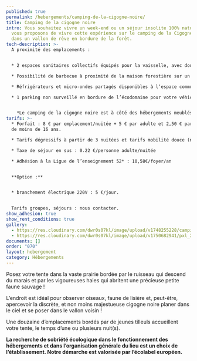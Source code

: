 ```yaml
---
published: true
permalink: /hebergements/camping-de-la-cigogne-noire/
title: Camping de la cigogne noire
intro: Vous souhaitez vivre un week-end ou un séjour insolite 100% nature, nous
  vous proposons de vivre cette expérience sur le camping de la Cigogne noire,
  dans un vallon de rêve en bordure de la forêt.
tech-description: >-
  A proximité des emplacements :


  * 2 espaces sanitaires collectifs équipés pour la vaisselle, avec douches (eau chaude) au milieu du camping et un deuxième avec douches, WC et bacs vaisselle pour les sanitaires situés à côté de l’accueil.

  * Possibilité de barbecue à proximité de la maison forestière sur un espace dédié.

  * Réfrigérateurs et micro-ondes partagés disponibles à l’espace commun à côté de la maison forestière.

  * 1 parking non surveillé en bordure de l’écodomaine pour votre véhicule (10 places). Les déplacements à l’intérieur du camping se font à pied.


    *Le camping de la cigogne noire est à côté des hébergements meublés de Chemins de Traverse (10 hébergements) et d’un espace réservé aux accueils de groupes (ponctuels). Le site est vaste, plus de 2 hectares, il y a de la place pour tous et nous veillons à ce que chacun trouve quiétude et intimité.*
tarifs: >-
  * Forfait : 8 € par emplacement/nuitée + 5 € par adulte et 2,50 € par enfant
  de moins de 16 ans.

  * Tarifs dégressifs à partir de 3 nuitées et tarifs mobilité douce (nous contacter)

  * Taxe de séjour en sus : 0.22 €/personne adulte/nuitée

  * Adhésion à la Ligue de l’enseignement 52* : 10,58€/foyer/an


  **Option :**


  * branchement électrique 220V : 5 €/jour.


  Tarifs groupes, séjours : nous contacter.
show_adhesion: true
show_rent_conditions: true
gallery:
  - https://res.cloudinary.com/dwr0s07kl/image/upload/v1748255228/camping-ete-2024jpg-1-_ij2ffu.jpg
  - https://res.cloudinary.com/dwr0s07kl/image/upload/v1750682941/pxl_20240729_211135836.night-corrected2_dsdrgi.jpg
documents: []
order: "070"
layout: hebergement
category: Hébergements
---
```

Posez votre tente dans la vaste prairie bordée par le ruisseau qui descend du marais et par les vigoureuses haies qui abritent une précieuse petite faune sauvage !

L’endroit est idéal pour observer oiseaux, faune de lisière et, peut-être, apercevoir la discrète, et non moins majestueuse cigogne noire planer dans le ciel et se poser dans le vallon voisin !

Une douzaine d’emplacements bordés par de jeunes tilleuls accueillent votre tente, le temps d’une ou plusieurs nuit(s).

**La recherche de sobriété écologique dans le fonctionnement des hébergements et dans l’organisation générale du lieu est un choix de l’établissement. Notre démarche est valorisée par l’écolabel européen.**
